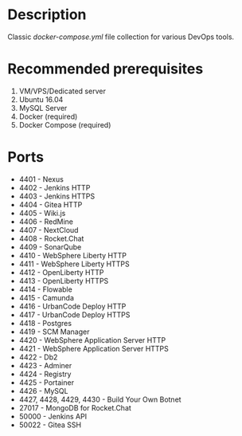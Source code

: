 # Description

Classic _docker-compose.yml_ file collection for various DevOps tools.

# Recommended prerequisites

1. VM/VPS/Dedicated server
2. Ubuntu 16.04 
3. MySQL Server
4. Docker (required)
5. Docker Compose (required)

# Ports

- 4401 - Nexus
- 4402 - Jenkins HTTP
- 4403 - Jenkins HTTPS
- 4404 - Gitea HTTP
- 4405 - Wiki.js
- 4406 - RedMine
- 4407 - NextCloud
- 4408 - Rocket.Chat
- 4409 - SonarQube
- 4410 - WebSphere Liberty HTTP
- 4411 - WebSphere Liberty HTTPS
- 4412 - OpenLiberty HTTP
- 4413 - OpenLiberty HTTPS
- 4414 - Flowable
- 4415 - Camunda
- 4416 - UrbanCode Deploy HTTP
- 4417 - UrbanCode Deploy HTTPS
- 4418 - Postgres
- 4419 - SCM Manager
- 4420 - WebSphere Application Server HTTP
- 4421 - WebSphere Application Server HTTPS
- 4422 - Db2
- 4423 - Adminer
- 4424 - Registry
- 4425 - Portainer
- 4426 - MySQL
- 4427, 4428, 4429, 4430 - Build Your Own Botnet
- 27017 - MongoDB for Rocket.Chat
- 50000 - Jenkins API
- 50022 - Gitea SSH